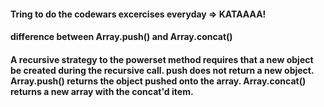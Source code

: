 #### Tring to do the codewars excercises everyday => KATAAAA!

#### difference between Array.push() and Array.concat()

#### A recursive strategy to the powerset method requires that a new object be created during the recursive call. push does not return a new object.  Array.push() returns the object pushed onto the array.  Array.concat() returns a new array with the concat'd item.
